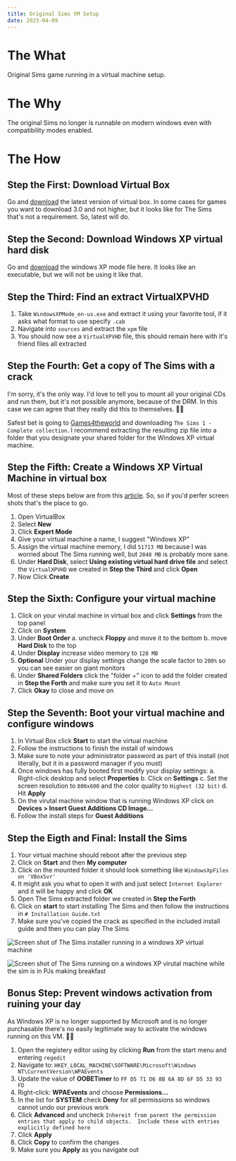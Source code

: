 ```yaml
---
title: Original Sims VM Setup
date: 2023-04-09
---
```


# The What

Original Sims game running in a virtual machine setup.

# The Why

The original Sims no longer is runnable on modern windows even with compatibility modes enabled.

# The How

## Step the First: Download Virtual Box

Go and [download](https://www.virtualbox.org/wiki/Downloads) the latest version of virtual box. In some cases for
games you want to download 3.0 and not higher, but it looks like for The Sims that's not a requirement. So, latest will
do.

## Step the Second: Download Windows XP virtual hard disk

Go and [download](https://windows-xp-mode.en.softonic.com/download) the windows XP mode file here. It looks like an
executable, but we will not be using it like that.

## Step the Third: Find an extract VirtualXPVHD

1. Take `WindowsXPMode_en-us.exe` and extract it using your favorite tool, if it asks what format to use specify `.cab`
2. Navigate into `sources` and extract the `xpm` file
3. You should now see a `VirtualXPVHD` file, this should remain here with it's friend files all extracted

## Step the Fourth: Get a copy of The Sims with a crack

I'm sorry, it's the only way. I'd love to tell you to mount all your original CDs and run them, but it's not possible
anymore, because of the DRM. In this case we can agree that they really did this to themselves. 🏴‍☠️

Safest bet is going to [Games4theworld](https://games4theworld.site/sims-downloads/) and downloading
`The Sims 1 - Complete collection`. I recommend extracting the resulting zip file into a folder that you designate
your shared folder for the Windows XP virtual machine.

## Step the Fifth: Create a Windows XP Virtual Machine in virtual box

Most of these steps below are from this [article](https://www.makeuseof.com/tag/download-windows-xp-for-free-and-legally-straight-from-microsoft-si/#windows-xp-mode-disk-settings). So, so if you'd perfer screen shots that's the place to go.

1. Open VirtualBox
2. Select **New**
3. Click **Expert Mode**
4. Give your virtual machine a name, I suggest "Windows XP"
5. Assign the virtual machine memory, I did `51713 MB` because I was worried about The Sims running well, but `2048 MB` is probably more sane.
6. Under **Hard Disk**, select **Using existing virtual hard drive file** and select the `VirtualXPVHD` we created in **Step the Third** and click **Open**
7. Now Click **Create**

## Step the Sixth: Configure your virtual machine

1. Click on your virutal machine in virtual box and click **Settings** from the top panel
2. Click on **System**
3. Under **Boot Order**
   a. uncheck **Floppy** and move it to the bottom
   b. move **Hard Disk** to the top
4. Under **Display** increase video memory to `128 MB`
5. **Optional** Under your display settings change the scale factor to `200%` so you can see easier on giant monitors
6. Under **Shared Folders** click the "folder +" icon to add the folder created in **Step the Forth** and make sure you set it to `Auto Mount`
7. Click **Okay** to close and move on

## Step the Seventh: Boot your virtual machine and configure windows

1. In Virtual Box click **Start** to start the virtual machine
2. Follow the instructions to finish the install of windows
3. Make sure to note your administrator password as part of this install (not literally, but it in a password manager if you must)
4. Once windows has fully booted first modify your display settings:
  a. Right-click desktop and select **Properties**
  b. Click on **Settings**
  c. Set the screen resolution to `800x600` and the color quality to `Highest (32 bit)`
  d. Hit **Apply**
5. On the virutal machine window that is running Windows XP click on **Devices > Insert Guest Additions CD Image...**
6. Follow the install steps for **Guest Additions**

## Step the Eigth and Final: Install the Sims

1. Your virtual machine should reboot after the previous step
2. Click on **Start** and then **My computer**
3. Click on the mounted folder it should look something like `WindowsXpFiles on 'VBoxSvr'`
4. It might ask you what to open it with and just select `Internet Explorer` and it will be happy and click **OK**
5. Open The Sims extracted folder we created in **Step the Forth**
6. Click on **start** to start installing The Sims and then follow the instructions in `# Installation Guide.txt`
7. Make sure you've copied the crack as specified in the included install guide and then you can play The Sims

![Screen shot of The Sims installer running in a windows XP virtual machine](https://cdn.masto.host/witchesrest/media_attachments/files/110/171/047/640/907/689/original/ab190abad05eed74.png)

![Screen shot of The Sims running on a windows XP virutal machine while the sim is in PJs making breakfast](https://cdn.masto.host/witchesrest/media_attachments/files/110/171/047/857/428/998/original/2414f1d5400a66a1.png)

## Bonus Step: Prevent windows activation from ruining your day

As Windows XP is no longer supported by Microsoft and is no longer purchasable there's no easily legitimate way to activate the windows running on this VM. 🏴‍☠️

1. Open the registery editor using by clicking **Run** from the start menu and entering `regedit` 
2. Navigate to: `HKEY_LOCAL_MACHINE\SOFTWARE\Microsoft\Windows NT\CurrentVersion\WPAEvents` 
3. Update the value of **OOBETimer** to `FF D5 71 D6 8B 6A 8D 6F D5 33 93 FD` 
4. Right-click: **WPAEvents** and choose **Permissions...**
5. In the list for **SYSTEM** check **Deny** for all permissions so windows cannot undo our previous work
6. Click **Advanced** and uncheck `Inhereit from parent the permission entries that apply to child objects. 
Include these with entries explicitly defined here` 
7. Click **Apply** 
8. Click **Copy** to confirm the changes
9. Make sure you **Apply** as you navigate out

